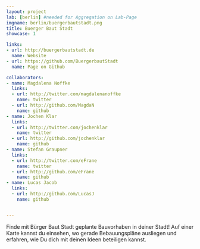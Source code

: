 ```yaml
---
layout: project
lab: [berlin] #needed for Aggregation on Lab-Page
imgname: berlin/buergerbautstadt.png
title: Buerger Baut Stadt
showcase: 1

links:
- url: http://buergerbautstadt.de
  name: Website
- url: https://github.com/BuergerbautStadt
  name: Page on Github

collaborators:
- name: Magdalena Noffke
  links:
  - url: http://twitter.com/magdalenanoffke
    name: twitter
  - url: http://github.com/MagdaN
    name: github
- name: Jochen Klar
  links:
  - url: http://twitter.com/jochenklar
    name: twitter
  - url: http://github.com/jochenklar
    name: github
- name: Stefan Graupner
  links:
  - url: http://twitter.com/eFrane
    name: twitter
  - url: http://github.com/eFrane
    name: github
- name: Lucas Jacob
  links:
  - url: http://github.com/LucasJ
    name: github


---
```


Finde mit Bürger Baut Stadt geplante Bauvorhaben in deiner Stadt! Auf einer Karte kannst du einsehen, wo gerade Bebauungspläne ausliegen und erfahren, wie Du dich mit deinen Ideen beteiligen kannst.
